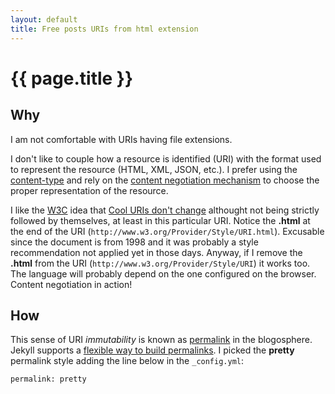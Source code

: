 ```yaml
---
layout: default
title: Free posts URIs from html extension
---
```

# {{ page.title }}

## Why

I am not comfortable with URIs having file extensions.

I don't like to couple how a resource is identified (URI) with the format used to represent the resource (HTML, XML, JSON, etc.). I prefer using the [content-type](http://www.w3.org/Protocols/rfc1341/4_Content-Type) and rely on the [content negotiation mechanism](http://en.wikipedia.org/wiki/Content_negotiation) to choose the proper representation of the resource.

I like the [W3C](http://www.w3.org/Consortium/) idea that [Cool URIs don't change](http://www.w3.org/Provider/Style/URI.html) althought not being strictly followed by themselves, at least in this particular URI. Notice the **.html** at the end of the URI (`http://www.w3.org/Provider/Style/URI.html`). Excusable since the document is from 1998 and it was probably a style recommendation not applied yet in those days. Anyway, if I remove the **.html** from the URI (`http://www.w3.org/Provider/Style/URI`) it works too. The language will probably depend on the one configured on the browser. Content negotiation in action!

## How

This sense of URI *immutability* is known as [permalink](http://en.wikipedia.org/wiki/Permalink) in the blogosphere. Jekyll supports a [flexible way to build permalinks](http://jekyllrb.com/docs/permalinks/). I picked the **pretty** permalink style adding the line below in the `_config.yml`:

    permalink: pretty

